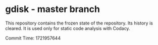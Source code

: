 # gdisk - master branch

This repository contains the frozen state of the repository.
Its history is cleared. It is used only for static code
analysis with Codacy.

Commit Time: 1721957644